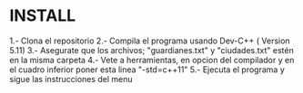 # INSTALL

1.- Clona el repositorio
2.- Compila el programa usando Dev-C++ ( Version 5.11)
3.- Asegurate que los archivos; "guardianes.txt" y "ciudades.txt" estén en la misma carpeta
4.- Vete a herramientas, en opcion del compilador y en el cuadro inferior poner esta linea "-std=c++11"
5.- Ejecuta el programa y sigue las instrucciones del menu
